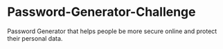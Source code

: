 # Password-Generator-Challenge
Password Generator that helps people be more secure online and protect their personal data.
